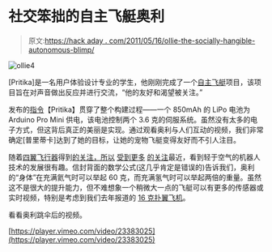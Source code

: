 # 社交笨拙的自主飞艇奥利

> 原文:[https://hack aday . com/2011/05/16/ollie-the-socially-hangible-autonomous-blimp/](https://hackaday.com/2011/05/16/ollie-the-socially-awkward-autonomous-blimp/)

![](../Images/a3a4c8c21fe506ce9cba962ccf1f6fc5.png "ollie4")

[Pritika]是一名用户体验设计专业的学生，他刚刚完成了一个[自主飞艇](http://meandollie.com/)项目，该项目旨在对声音做出反应并进行交流，“他的友好和渴望被关注。”

发布的[指令](http://www.instructables.com/id/Ollie-a-DIY-autonomous-robotic-blimp/)【Pritika】贯穿了整个构建过程——一个 850mAh 的 LiPo 电池为 Arduino Pro Mini 供电，该电池控制两个 3.6 克的伺服系统。虽然没有太多的电子方式，但这背后真正的美丽是实现。通过观看奥利与人们互动的视频，我们非常确定[普里蒂卡]达到了她的目标，让她的宠物飞艇变得友好而不引人注目。

随着[四翼飞行器](http://hackaday.com/2011/04/29/mini-quadrocopter-is-crazy-awesome/)得到[的关注，所以](http://hackaday.com/2010/09/30/wooden-quadcopter-body/) [受到更多](http://hackaday.com/2008/12/07/25c3-hardware-workshops/) [的关注](http://hackaday.com/2011/05/10/human-powered-quadcopter-flies-live-tomorrow/)最近，看到轻于空气的机器人技术的发展很有趣。信封背面的数学公式(这几乎肯定是错误的)告诉我们，奥利的“身体”在充满氦气时可以举起 60 克，而充满氢气时可以举起两倍的重量。虽然这不是很大的提升能力，但不难想象一个稍微大一点的飞艇可以有更多的传感器或实时视频，特别是考虑到我们去年报道的 [16 克扑翼飞机](http://hackaday.com/2010/07/13/delfly2-and-delfly-micro/)。

看看奥利跳伞后的视频。

[https://player.vimeo.com/video/23383025](https://player.vimeo.com/video/23383025)